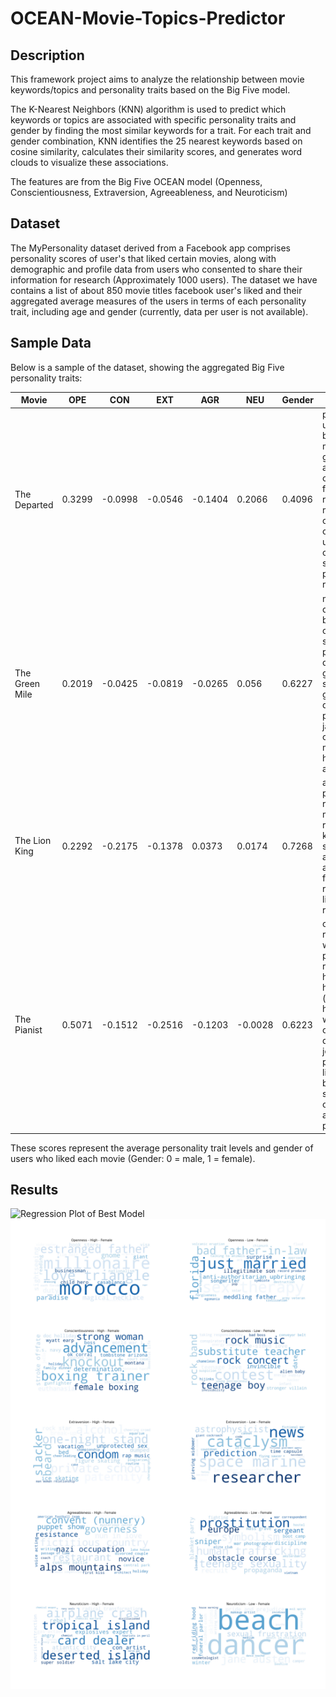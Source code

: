 # OCEAN-Movie-Topics-Predictor

## Description
This framework project aims to analyze the relationship between movie keywords/topics and personality traits based on the Big Five model.   
   
The K-Nearest Neighbors (KNN) algorithm is used to predict which keywords or topics are associated with specific personality traits and gender by finding the most similar keywords for a trait. For each trait and gender combination, KNN identifies the 25 nearest keywords based on cosine similarity, calculates their similarity scores, and generates word clouds to visualize these associations. 

The features are from the Big Five OCEAN model (Openness, Conscientiousness, Extraversion, Agreeableness, and Neuroticism)

## Dataset
The MyPersonality dataset derived from a Facebook app comprises personality scores of user's that liked certain movies, along with demographic and profile data from users who consented to share their information for research (Approximately 1000 users). The dataset we have contains a list of about 850 movie titles facebook user's liked and their aggregated average measures of the users in terms of each personality trait, including age and gender (currently, data per user is not available).

## Sample Data

Below is a sample of the dataset, showing the aggregated Big Five personality traits:

| Movie          | OPE     | CON       | EXT       | AGR       | NEU     | Gender  | Keywords                                                                                                                                    |
|----------------|---------|-----------|-----------|-----------|---------|---------|----------------------------------------------------------------------------------------------------------------------------------------------|
| The Departed   | 0.3299  | -0.0998   | -0.0546   | -0.1404   | 0.2066  | 0.4096  | police, undercover, boston, massachusetts, gangster, irish-american, crime boss, friends, remake, mobster, organized crime, mafia, undercover cop, mole, state police, police training, realtor |
| The Green Mile | 0.2019  | -0.0425   | -0.0819   | -0.0265   | 0.056   | 0.6227  | mentally disabled, based on novel or book, southern usa, psychopath, death row, jail guard, supernatural, great depression, prison guard, jail, electric chair, torture, magic realism, healing, 1930s, abuse of power |
| The Lion King  | 0.2292  | -0.2175   | -0.1378   | 0.0373    | 0.0174  | 0.7268  | africa, lion, prince, redemption, musical, uncle, remake, grief, king, family, sidekick, live action and animation, father son relationship, live action remake                   |
| The Pianist    | 0.5071  | -0.1512   | -0.2516   | -0.1203   | -0.0028 | 0.6223  | concert, nazi, resistance, warsaw ghetto, polish resistance, homeland, holocaust (shoah), hunger, world war ii, prisoner of war, ghetto, deportation, jew persecution, liberation, biography, survival, based on memoir or autobiography, pianist, poland |


These scores represent the average personality trait levels and gender of users who liked each movie (Gender: 0 = male, 1 = female).

## Results
<img src="results_dashboard_males.png" alt="Regression Plot of Best Model" width="600"/>
<img src="results_dashboard_females.png" alt="Regression Plot of Best Model" width="600"/>

